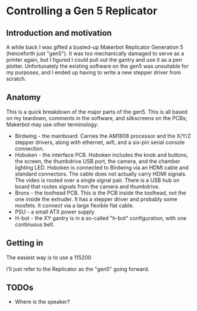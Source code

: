 # Controlling a Gen 5 Replicator

## Introduction and motivation

A while back I was gifted a busted-up Makerbot Replicator Generation 5 (henceforth just "gen5"). It
was too mechanically damaged to serve as a printer again, but I figured I could pull out the gantry 
and use it as a pen plotter. Unfortunately the existing software on the gen5 was unsuitable for
my purposes, and I ended up having to write a new stepper driver from scratch.

## Anatomy

This is a quick breakdown of the major parts of the gen5. This is all based on my teardown, comments
in the software, and silkscreens on the PCBs; Makerbot may use other terminology.

* Birdwing - the mainboard. Carries the AM1808 processor and the X/Y/Z stepper drivers, along with
    ethernet, wifi, and a six-pin serial console connection.
* Hoboken - the interface PCB. Hoboken includes the knob and buttons, the screen, the thumbdrive USB port,
    the camera, and the chamber lighting LED. Hoboken is connected to Birdwing via an HDMI cable and standard
    connectors. The cable does not actually carry HDMI signals. The video is routed over a single
    signal pair. There is a USB hub on board that routes signals from the camera and thumbdrive.
* Bronx - the toolhead PCB. This is the PCB inside the toolhead, not the one inside the extruder. It has a
    stepper driver and probably some mosfets. It connect via a large flexible flat cable.
* PSU - a small ATX power supply
* H-bot - the XY gantry is in a so-called "h-bot" configuration, with one continuous belt.

## Getting in

The easiest way is to use a 115200
 
I'll just refer to the Replicator as the "gen5" going forward.

## TODOs

* Where is the speaker?

